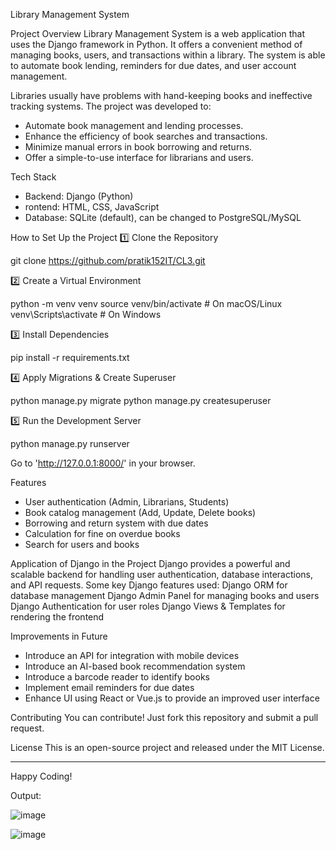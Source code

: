  Library Management System

Project Overview
Library Management System is a web application that uses the Django framework in Python. It offers a convenient method of managing books, users, and transactions within a library. The system is able to automate book lending, reminders for due dates, and user account management.

Libraries usually have problems with hand-keeping books and ineffective tracking systems. The project was developed to:
- Automate book management and lending processes.
- Enhance the efficiency of book searches and transactions.
- Minimize manual errors in book borrowing and returns.
- Offer a simple-to-use interface for librarians and users.

 Tech Stack
- Backend: Django (Python)
- rontend: HTML, CSS, JavaScript
- Database: SQLite (default), can be changed to PostgreSQL/MySQL

 How to Set Up the Project
 1️⃣ Clone the Repository

 git clone https://github.com/pratik152IT/CL3.git

2️⃣ Create a Virtual Environment

python -m venv venv
source venv/bin/activate   # On macOS/Linux
venv\Scripts\activate     # On Windows


 3️⃣ Install Dependencies

pip install -r requirements.txt


4️⃣ Apply Migrations & Create Superuser

python manage.py migrate
python manage.py createsuperuser


 5️⃣ Run the Development Server

python manage.py runserver

Go to 'http://127.0.0.1:8000/' in your browser.

 Features
- User authentication (Admin, Librarians, Students)
- Book catalog management (Add, Update, Delete books)
- Borrowing and return system with due dates
- Calculation for fine on overdue books
- Search for users and books

 Application of Django in the Project
Django provides a powerful and scalable backend for handling user authentication, database interactions, and API requests. Some key Django features used:
Django ORM for database management
Django Admin Panel for managing books and users
Django Authentication for user roles
Django Views & Templates for rendering the frontend


 Improvements in Future
- Introduce an API for integration with mobile devices
- Introduce an AI-based book recommendation system
- Introduce a barcode reader to identify books
- Implement email reminders for due dates
- Enhance UI using React or Vue.js to provide an improved user interface

 Contributing
You can contribute! Just fork this repository and submit a pull request.

 License
This is an open-source project and released under the MIT License.

---	
Happy Coding! 

Output:

![image](https://github.com/user-attachments/assets/16ba868d-8293-47e4-9931-363c8b7d0026)

![image](https://github.com/user-attachments/assets/c7d6b0af-928c-405f-9aa4-428eadfae981)





